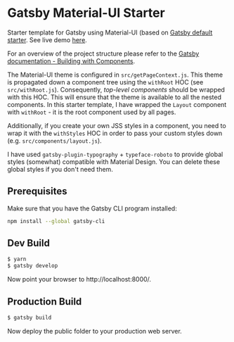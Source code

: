 # Gatsby Material-UI Starter
Starter template for Gatsby using Material-UI (based on [Gatsby default starter](https://github.com/gatsbyjs/gatsby-starter-default/tree/v2). See live demo [here](https://gatsby-starter-material-ui.netlify.com/).

For an overview of the project structure please refer to the [Gatsby documentation - Building with Components](https://www.gatsbyjs.org/docs/building-with-components/).

The Material-UI theme is configured in `src/getPageContext.js`. This theme is propagated down a component tree using the `withRoot` HOC (see `src/withRoot.js`). Consequently, *top-level components* should be wrapped with this HOC. This will ensure that the theme is available to all the nested components. In this starter template, I have wrapped the `Layout` component with `withRoot` - it is the root component used by all pages. 

Additionally, if you create your own JSS styles in a component, you need to wrap it with the `withStyles` HOC in order to pass your custom styles down (e.g. `src/components/layout.js`).

I have used `gatsby-plugin-typography` + `typeface-roboto` to provide global styles (somewhat) compatible with Material Design. You can delete these global styles if you don't need them.

## Prerequisites

Make sure that you have the Gatsby CLI program installed:
```sh
npm install --global gatsby-cli
```

Dev Build
---------
```bash
$ yarn
$ gatsby develop
```

Now point your browser to http://localhost:8000/.

Production Build
----------------
```bash
$ gatsby build
```

Now deploy the public folder to your production web server.
